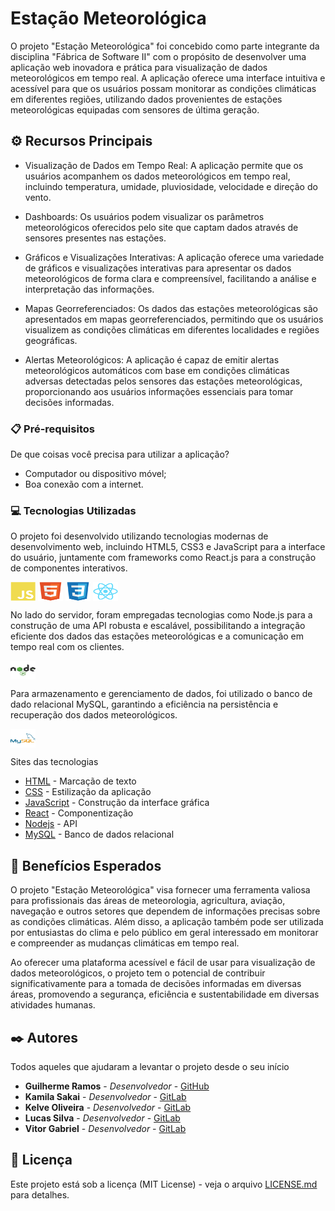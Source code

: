 # Estação Meteorológica

O projeto "Estação Meteorológica" foi concebido como parte integrante da disciplina "Fábrica de Software II" com o propósito de desenvolver uma aplicação web inovadora e prática para visualização de dados meteorológicos em tempo real. A aplicação oferece uma interface intuitiva e acessível para que os usuários possam monitorar as condições climáticas em diferentes regiões, utilizando dados provenientes de estações meteorológicas equipadas com sensores de última geração.

## ⚙️ Recursos Principais

- Visualização de Dados em Tempo Real: A aplicação permite que os usuários acompanhem os dados meteorológicos em tempo real, incluindo temperatura, umidade, pluviosidade, velocidade e direção do vento.

- Dashboards: Os usuários podem visualizar os parâmetros meteorológicos oferecidos pelo site que captam dados através de sensores presentes nas estações.

- Gráficos e Visualizações Interativas: A aplicação oferece uma variedade de gráficos e visualizações interativas para apresentar os dados meteorológicos de forma clara e compreensível, facilitando a análise e interpretação das informações.

- Mapas Georreferenciados: Os dados das estações meteorológicas são apresentados em mapas georreferenciados, permitindo que os usuários visualizem as condições climáticas em diferentes localidades e regiões geográficas.

- Alertas Meteorológicos: A aplicação é capaz de emitir alertas meteorológicos automáticos com base em condições climáticas adversas detectadas pelos sensores das estações meteorológicas, proporcionando aos usuários informações essenciais para tomar decisões informadas.

### 📋 Pré-requisitos

De que coisas você precisa para utilizar a aplicação?

- Computador ou dispositivo móvel;
- Boa conexão com a internet.

### 💻 Tecnologias Utilizadas

O projeto foi desenvolvido utilizando tecnologias modernas de desenvolvimento web, incluindo HTML5, CSS3 e JavaScript para a interface do usuário, juntamente com frameworks como React.js para a construção de componentes interativos.

<img align="center" alt="Js" height="30" width="40" src="https://raw.githubusercontent.com/devicons/devicon/master/icons/javascript/javascript-plain.svg">
<img align="center" alt="HTML" height="30" width="40" src="https://raw.githubusercontent.com/devicons/devicon/master/icons/html5/html5-original.svg">
<img align="center" alt="CSS" height="30" width="40" src="https://raw.githubusercontent.com/devicons/devicon/master/icons/css3/css3-original.svg">
<img align="center" alt="CSS" height="30" width="40" src="https://raw.githubusercontent.com/devicons/devicon/master/icons/react/react-original.svg">
  
No lado do servidor, foram empregadas tecnologias como Node.js para a construção de uma API robusta e escalável, possibilitando a integração eficiente dos dados das estações meteorológicas e a comunicação em tempo real com os clientes.

<img align="center" alt="NODE" height="30" width="40" src="https://raw.githubusercontent.com/devicons/devicon/master/icons/nodejs/nodejs-original-wordmark.svg">

Para armazenamento e gerenciamento de dados, foi utilizado o banco de dado relacional MySQL, garantindo a eficiência na persistência e recuperação dos dados meteorológicos.

<img align="center" alt="CSS" height="30" width="40" src="https://raw.githubusercontent.com/devicons/devicon/master/icons/mysql/mysql-original-wordmark.svg">

Sites das tecnologias

* [HTML](https://developer.mozilla.org/pt-BR/docs/Web/html) - Marcação de texto
* [CSS](https://developer.mozilla.org/pt-BR/docs/Web/css) - Estilização da aplicação
* [JavaScript](https://developer.mozilla.org/pt-BR/docs/Web/JavaScript) - Construção da interface gráfica
* [React](https://react.dev/) - Componentização
* [Nodejs](https://nodejs.org/) - API
* [MySQL](https://www.mysql.com/) - Banco de dados relacional

## 🌟 Benefícios Esperados

O projeto "Estação Meteorológica" visa fornecer uma ferramenta valiosa para profissionais das áreas de meteorologia, agricultura, aviação, navegação e outros setores que dependem de informações precisas sobre as condições climáticas. Além disso, a aplicação também pode ser utilizada por entusiastas do clima e pelo público em geral interessado em monitorar e compreender as mudanças climáticas em tempo real.

Ao oferecer uma plataforma acessível e fácil de usar para visualização de dados meteorológicos, o projeto tem o potencial de contribuir significativamente para a tomada de decisões informadas em diversas áreas, promovendo a segurança, eficiência e sustentabilidade em diversas atividades humanas.

## ✒️ Autores

Todos aqueles que ajudaram a levantar o projeto desde o seu início

* **Guilherme Ramos** - *Desenvolvedor* - [GitHub](https://github.com/GuiKrause)
* **Kamila Sakai** - *Desenvolvedor* - [GitLab](https://gitlab.fslab.dev/KamilaFortunato)
* **Kelve Oliveira** - *Desenvolvedor* - [GitLab](https://gitlab.fslab.dev/Kelve.Oliveira)
* **Lucas Silva** - *Desenvolvedor* - [GitLab](https://gitlab.fslab.dev/Lucas12310)
* **Vitor Gabriel** - *Desenvolvedor* - [GitLab](https://gitlab.fslab.dev/Vitor_Gabriel)

## 📄 Licença

Este projeto está sob a licença (MIT License) - veja o arquivo [LICENSE.md](https://gitlab.fslab.dev/f-brica-de-software-ii-2024-1/estacao-meteriologica/-/blob/master/LICENSE) para detalhes.
